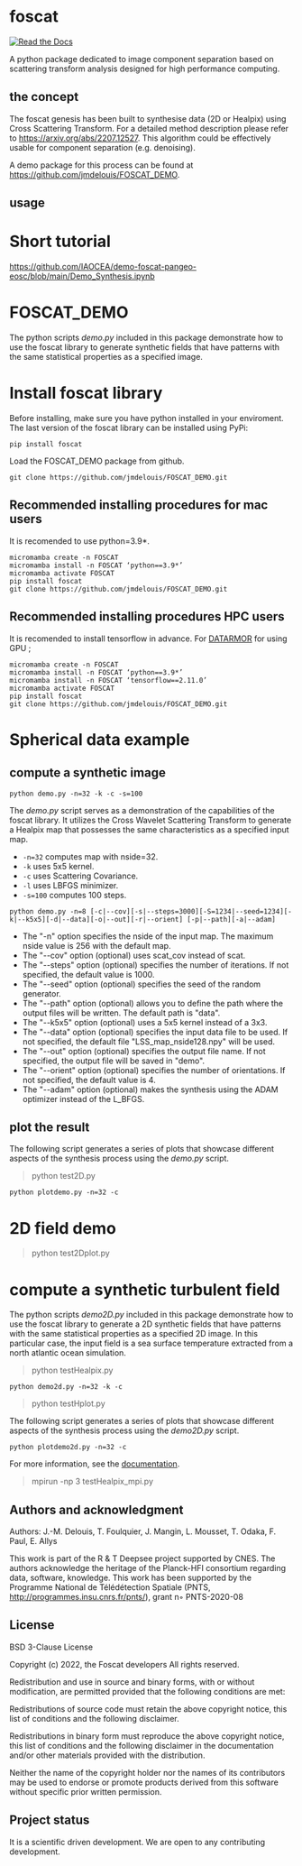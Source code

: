# foscat

[![Read the Docs](https://readthedocs.org/projects/foscat-documentation/badge/?version=latest)](https://foscat-documentation.readthedocs.io/en/latest)

A python package dedicated to image component separation based on scattering transform analysis designed for high performance computing.

## the concept

The foscat genesis has been built to synthesise data (2D or Healpix) using Cross Scattering Transform. For a detailed method description please refer to https://arxiv.org/abs/2207.12527. This algorithm could be effectively usable for component separation (e.g. denoising).

A demo package for this process can be found at https://github.com/jmdelouis/FOSCAT_DEMO.

## usage

# Short tutorial

https://github.com/IAOCEA/demo-foscat-pangeo-eosc/blob/main/Demo_Synthesis.ipynb

# FOSCAT_DEMO

The python scripts *demo.py* included in this package demonstrate how to use the foscat library to generate synthetic fields that have patterns with the same statistical properties as a specified image.

# Install foscat library

Before installing, make sure you have python installed in your enviroment.  
The last version of the foscat library can be installed using PyPi:
```
pip install foscat
```
Load the FOSCAT_DEMO package from github.
```
git clone https://github.com/jmdelouis/FOSCAT_DEMO.git
```


##  Recommended installing procedures  for mac users 
It is recomended to use python=3.9*.  
```
micromamba create -n FOSCAT
micromamba install -n FOSCAT ‘python==3.9*’
micromamba activate FOSCAT
pip install foscat
git clone https://github.com/jmdelouis/FOSCAT_DEMO.git

```

##  Recommended installing procedures  HPC users 
It is recomended to install tensorflow in advance.  For [DATARMOR](https://pcdm.ifremer.fr/Equipement)  for using GPU ; 

```
micromamba create -n FOSCAT
micromamba install -n FOSCAT ‘python==3.9*’
micromamba install -n FOSCAT ‘tensorflow==2.11.0’
micromamba activate FOSCAT
pip install foscat
git clone https://github.com/jmdelouis/FOSCAT_DEMO.git

```

# Spherical data example

## compute a synthetic image
```
python demo.py -n=32 -k -c -s=100
```
The *demo.py* script serves as a demonstration of the capabilities of the foscat library. It utilizes the Cross Wavelet Scattering Transform to generate a Healpix map that possesses the same characteristics as a specified input map. 
- ```-n=32``` computes map with nside=32.
- ```-k``` uses 5x5 kernel.
- ```-c``` uses Scattering Covariance.
- ```-l``` uses LBFGS minimizer.
- ```-s=100``` computes 100 steps. 
```
python demo.py -n=8 [-c|--cov][-s|--steps=3000][-S=1234|--seed=1234][-k|--k5x5][-d|--data][-o|--out][-r|--orient] [-p|--path][-a|--adam]

```
* The "-n" option specifies the nside of the input map. The maximum nside value is 256 with the default map.
* The "--cov" option (optional) uses scat_cov instead of scat.
* The "--steps" option (optional) specifies the number of iterations. If not specified, the default value is 1000.
* The "--seed" option (optional) specifies the seed of the random generator.
* The "--path" option (optional) allows you to define the path where the output files will be written. The default path is "data".
* The "--k5x5" option (optional) uses a 5x5 kernel instead of a 3x3.
* The "--data" option (optional) specifies the input data file to be used. If not specified, the default file "LSS_map_nside128.npy" will be used.
* The "--out" option (optional) specifies the output file name. If not specified, the output file will be saved in "demo".
* The "--orient" option (optional) specifies the number of orientations. If not specified, the default value is 4.
* The "--adam" option (optional) makes the synthesis using the ADAM optimizer instead of the L_BFGS.

## plot the result

The following script generates a series of plots that showcase different aspects of the synthesis process using the *demo.py* script.

> python test2D.py

```
python plotdemo.py -n=32 -c
```

# 2D field demo

> python test2Dplot.py

# compute a synthetic turbulent field

The python scripts *demo2D.py* included in this package demonstrate how to use the foscat library to generate a 2D synthetic fields that have patterns with the same statistical properties as a specified 2D image. In this particular case, the input field is a sea surface temperature extracted from a north atlantic ocean simulation.

> python testHealpix.py

```
python demo2d.py -n=32 -k -c
```

> python testHplot.py

The following script generates a series of plots that showcase different aspects of the synthesis process using the *demo2D.py* script.
```
python plotdemo2d.py -n=32 -c
```
For more information, see the [documentation](https://foscat-documentation.readthedocs.io/en/latest/index.html).

> mpirun -np 3 testHealpix_mpi.py

## Authors and acknowledgment

Authors: J.-M. Delouis, T. Foulquier, J. Mangin, L. Mousset, T. Odaka, F. Paul, E. Allys

This work is part of the R & T Deepsee project supported by CNES. The authors acknowledge the heritage of the Planck-HFI consortium regarding data, software, knowledge. This work has been supported by the Programme National de Télédétection Spatiale (PNTS, http://programmes.insu.cnrs.fr/pnts/), grant n◦ PNTS-2020-08

## License

BSD 3-Clause License

Copyright (c) 2022, the Foscat developers All rights reserved.

Redistribution and use in source and binary forms, with or without modification, are permitted provided that the following conditions are met:

Redistributions of source code must retain the above copyright notice, this list of conditions and the following disclaimer.

Redistributions in binary form must reproduce the above copyright notice, this list of conditions and the following disclaimer in the documentation and/or other materials provided with the distribution.

Neither the name of the copyright holder nor the names of its contributors may be used to endorse or promote products derived from this software without specific prior written permission.

## Project status

It is a scientific driven development. We are open to any contributing development.

